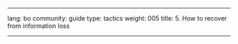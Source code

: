 

---

lang: bo
community: guide
type: tactics
weight: 005
title: 5. How to recover from information loss

---

<stub>

